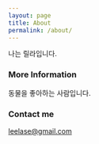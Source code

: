```yaml
---
layout: page
title: About
permalink: /about/
---
```


나는 릴라입니다.

### More Information

동물을 좋아하는 사람입니다. 

### Contact me

[leelase@gmail.com](mailto:leelase@gmail.com)
